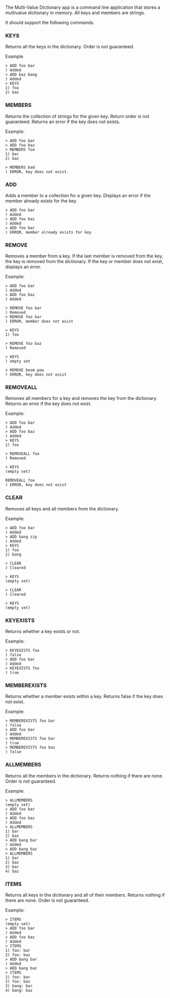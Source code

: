 The Multi-Value Dictionary app is a command line application that stores a multivalue dictionary in memory. All keys and members are strings.

It should support the following commands.

### KEYS

Returns all the keys in the dictionary. Order is not guaranteed.

Example

```
> ADD foo bar
) Added
> ADD baz bang
) Added
> KEYS
1) foo
2) baz
```

### MEMBERS

Returns the collection of strings for the given key. Return order is not guaranteed. Returns an error if the key does not exists.

Example:

```
> ADD foo bar
> ADD foo baz
> MEMBERS foo
1) bar
2) baz

> MEMBERS bad
) ERROR, key does not exist.
```

### ADD

Adds a member to a collection for a given key. Displays an error if the member already exists for the key.

```
> ADD foo bar
) Added
> ADD foo baz
) Added
> ADD foo bar
) ERROR, member already exists for key
```

### REMOVE

Removes a member from a key. If the last member is removed from the key, the key is removed from the dictionary. If the key or member does not exist, displays an error.

Example:

```
> ADD foo bar
) Added
> ADD foo baz
) Added

> REMOVE foo bar
) Removed
> REMOVE foo bar
) ERROR, member does not exist

> KEYS
1) foo

> REMOVE foo baz
) Removed

> KEYS
) empty set

> REMOVE boom pow
) ERROR, key does not exist
```

### REMOVEALL

Removes all members for a key and removes the key from the dictionary. Returns an error if the key does not exist.

Example:

```
> ADD foo bar
) Added
> ADD foo baz
) Added
> KEYS
1) foo

> REMOVEALL foo
) Removed

> KEYS
(empty set)

REMOVEALL foo
) ERROR, key does not exist

```

### CLEAR

Removes all keys and all members from the dictionary.

Example:

```
> ADD foo bar
) Added
> ADD bang zip
) Added
> KEYS
1) foo
2) bang

> CLEAR
) Cleared

> KEYS
(empty set)

> CLEAR
) Cleared

> KEYS
(empty set)

```

### KEYEXISTS

Returns whether a key exists or not.

Example:

```
> KEYEXISTS foo
) false
> ADD foo bar
) Added
> KEYEXISTS foo
) true
```

### MEMBEREXISTS

Returns whether a member exists within a key. Returns false if the key does not exist.

Example:

```
> MEMBEREXISTS foo bar
) false
> ADD foo bar
) Added
> MEMBEREXISTS foo bar
) true
> MEMBEREXISTS foo baz
) false
```

### ALLMEMBERS

Returns all the members in the dictionary. Returns nothing if there are none. Order is not guaranteed.

Example:

```
> ALLMEMBERS
(empty set)
> ADD foo bar
) Added
> ADD foo baz
) Added
> ALLMEMBERS
1) bar
2) baz
> ADD bang bar
) Added
> ADD bang baz
> ALLMEMBERS
1) bar
2) baz
3) bar
4) baz
```

### ITEMS

Returns all keys in the dictionary and all of their members. Returns nothing if there are none. Order is not guaranteed.

Example:

```
> ITEMS
(empty set)
> ADD foo bar
) Added
> ADD foo baz
) Added
> ITEMS
1) foo: bar
2) foo: baz
> ADD bang bar
) Added
> ADD bang baz
> ITEMS
1) foo: bar
2) foo: baz
3) bang: bar
4) bang: baz
```
